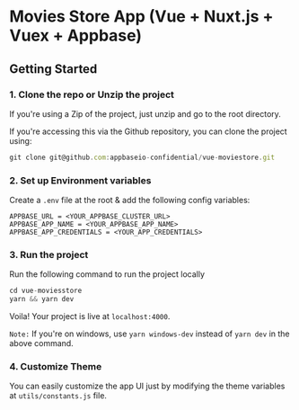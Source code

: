 # Movies Store App (Vue + Nuxt.js + Vuex + Appbase)

## Getting Started

### 1. Clone the repo or Unzip the project

If you're using a Zip of the project, just unzip and go to the root directory.

If you're accessing this via the Github repository, you can clone the project using:

```js
git clone git@github.com:appbaseio-confidential/vue-moviestore.git
```

### 2. Set up Environment variables

Create a `.env` file at the root & add the following config variables:

```
APPBASE_URL = <YOUR_APPBASE_CLUSTER_URL>
APPBASE_APP_NAME = <YOUR_APPBASE_APP_NAME>
APPBASE_APP_CREDENTIALS = <YOUR_APP_CREDENTIALS>
```

### 3. Run the project

Run the following command to run the project locally

```js
cd vue-moviesstore
yarn && yarn dev
```

Voila! Your project is live at `localhost:4000`.

`Note:` If you're on windows, use `yarn windows-dev` instead of `yarn dev` in the above command.

### 4. Customize Theme

You can easily customize the app UI just by modifying the theme variables at `utils/constants.js` file.
